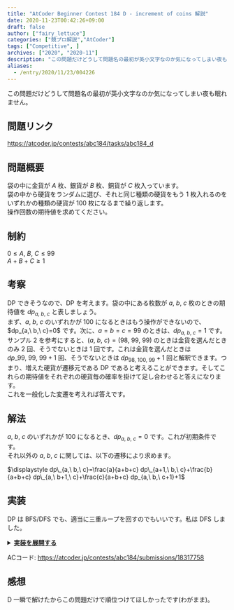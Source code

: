 ```yaml
---
title: "AtCoder Beginner Contest 184 D - increment of coins 解説"
date: 2020-11-23T00:42:26+09:00
draft: false
author: ["fairy_lettuce"]
categories: ["競プロ解説","AtCoder"]
tags: ["Competitive", ]
archives: ["2020", "2020-11"]
description: "この問題だけどうして問題名の最初が英小文字なのか気になってしまい夜も眠れません。 問題リンク https://atcoder.jp/contests/abc184/tasks/abc184_d 問題概要 袋の中に金貨が 枚、銀貨が 枚、銅貨が 枚入っています。 袋の中から硬貨をラ…"
aliases:
  - /entry/2020/11/23/004226
---
```


この問題だけどうして問題名の最初が英小文字なのか気になってしまい夜も眠れません。

## 問題リンク
https://atcoder.jp/contests/abc184/tasks/abc184_d

## 問題概要
袋の中に金貨が $A$ 枚、銀貨が $B$ 枚、銅貨が $C$ 枚入っています。  
袋の中から硬貨をランダムに選び、それと同じ種類の硬貨をもう $1$ 枚入れるのをいずれかの種類の硬貨が $100$ 枚になるまで繰り返します。  
操作回数の期待値を求めてください。

## 制約
$0\le A,\ B,\ C\le 99$  
$A+B+C\ge 1$

<!--more-->

## 考察
DP できそうなので、DP を考えます。袋の中にある枚数が $a,\ b,\ c$ 枚のときの期待値を $dp_{a,\ b,\ c}$ と表しましょう。  
まず、$a,\ b,\ c$ のいずれかが $100$ になるときはもう操作ができないので、$dp_\{a,\ b,\ c}=0$ です。次に、$a=b=c=99$ のときは、$dp_{a,\ b,\ c}=1$ です。  
サンプル 2 を参考にすると、$(a,\ b,\ c)=(98,\ 99,\ 99)$ のときは金貨を選んだときのみ $2$ 回、そうでないときは $1$ 回です。これは金貨を選んだときは $dp\_{99,\ 99,\ 99}+1$ 回、そうでないときは $dp_{98,\ 100,\ 99}+1$ 回と解釈できます。つまり、増えた硬貨が遷移元である DP であると考えることができます。そしてこれらの期待値をそれぞれの硬貨毎の確率を掛けて足し合わせると答えになります。  
これを一般化した変遷を考えれば答えです。

## 解法
$a,\ b,\ c$ のいずれかが $100$ になるとき、$dp_{a,\ b,\ c}=0$ です。これが初期条件です。  
それ以外の $a,\ b,\ c$ に関しては、以下の遷移により求めます。  

$\displaystyle dp\_{a,\ b,\ c}=\frac{a}{a+b+c} dp\_{a+1,\ b,\ c}+\frac{b}{a+b+c} dp\_{a,\ b+1,\ c}+\frac{c}{a+b+c} dp_{a,\ b,\ c+1}+1$

## 実装
DP は BFS/DFS でも、適当に三重ループを回すのでもいいです。私は DFS しました。
<details><summary><u><b>実装を展開する</b></u></summary>

```cs
public static void Solve(Scanner cin)
{
	var (a, b, c) = cin.ReadValue<int, int, int>();
	var dp = new double[101 * 101 * 101];
	var q = new Queue<int>();
	q.Enqueue(Change(99, 99, 99));
	while (q.Count > 0)
	{
		var cur = q.Dequeue();
		if (dp[cur] > 0) continue;
		var (curi, curj, curk) = Unchange(cur);
		var cursum = curi + curj + curk;
		dp[cur] = (curi * (dp[Change(curi + 1, curj, curk)] + 1)
			+ curj * (dp[Change(curi, curj + 1, curk)] + 1)
			+ curk * (dp[Change(curi, curj, curk + 1)] + 1)) / cursum;
		if (curi - 1 >= a) q.Enqueue(Change(curi - 1, curj, curk));
		if (curj - 1 >= b) q.Enqueue(Change(curi, curj - 1, curk));
		if (curk - 1 >= c) q.Enqueue(Change(curi, curj, curk - 1));
	}
	Console.WriteLine(dp[Change(a, b, c)]);
}

public static int Change(int i, int j, int k)
{
	return i * 101 * 101 + j * 101 + k;
}

public static (int i, int j, int k) Unchange(int x)
{
	return (x / (101 * 101), x / 101 % 101, x % 101);
}
```

</details>

ACコード: https://atcoder.jp/contests/abc184/submissions/18317758  

## 感想
D 一瞬で解けたからこの問題だけで順位つけてほしかったです(わがまま)。